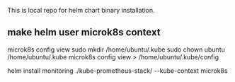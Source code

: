 This is local repo for helm chart binary installation.


make helm user microk8s context
-
microk8s config view
sudo mkdir /home/ubuntu/.kube
sudo chown ubuntu /home/ubuntu/.kube
microk8s config view > /home/ubuntu/.kube/config

helm install monitoring ./kube-prometheus-stack/ --kube-context microk8s


